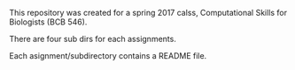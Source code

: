 This repository was created for a spring 2017 calss, Computational Skills for Biologists (BCB 546).

There are four sub dirs for each assignments.

Each asignment/subdirectory contains a README file.
